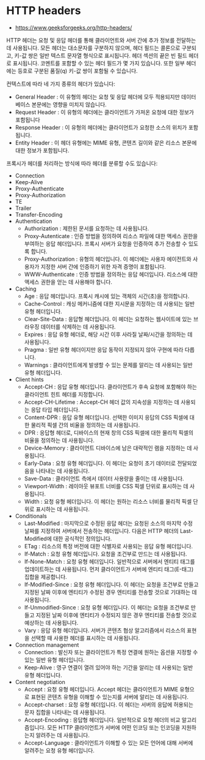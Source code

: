# HTTP headers
- https://www.geeksforgeeks.org/http-headers/

HTTP 헤더는 요청 및 응답 헤더를 통해 클라이언트와 서버 간에 추가 정보를 전달하는 데 사용됩니다. 모든 헤더는 대소문자를 구분하지 않으며, 헤더 필드는 콜론으로 구분되고, 키-값 쌍은 일반 텍스트 문자열 형식으로 표시됩니다. 헤더 섹션의 끝은 빈 필드 헤더로 표시됩니다. 코멘트를 포함할 수 있는 헤더 필드가 몇 가지 있습니다. 또한 일부 헤더에는 등호로 구분된 품질(q) 키-값 쌍이 포함될 수 있습니다.

컨텍스트에 따라 네 가지 종류의 헤더가 있습니다:
- General Header : 이 유형의 헤더는 요청 및 응답 헤더에 모두 적용되지만 데이터베이스 본문에는 영향을 미치지 않습니다.
- Request Header : 이 유형의 헤더에는 클라이언트가 가져온 요청에 대한 정보가 포함됩니다
- Response Header : 이 유형의 헤더에는 클라이언트가 요청한 소스의 위치가 포함됩니다.
- Entity Header : 이 헤더 유형에는 MIME 유형, 콘텐츠 길이와 같은 리소스 본문에 대한 정보가 포함됩니다.

프록시가 헤더를 처리하는 방식에 따라 헤더를 분류할 수도 있습니다:
- Connection
- Keep-Alive
- Proxy-Authenticate
- Proxy-Authorization
- TE
- Trailer
- Transfer-Encoding
- Authentication 
    - Authorization : 제한된 문서를 요청하는 데 사용됩니다.
    - Proxy-Autenticate : 인증 방법을 정의하여 리소스 파일에 대한 액세스 권한을 부여하는 응답 헤더입니다. 프록시 서버가 요청을 인증하여 추가 전송할 수 있도록 합니다.
    - Proxy-Authorization : 유형의 헤더입니다. 이 헤더에는 사용자 에이전트와 사용자가 지정한 서버 간에 인증하기 위한 자격 증명이 포함됩니다.
    - WWW-Authenticate : 인증 방법을 정의하는 응답 헤더입니다. 리소스에 대한 액세스 권한을 얻는 데 사용해야 합니다.
- Caching
    - Age : 응답 헤더입니다. 프록시 캐시에 있는 객체의 시간(초)을 정의합니다.
    - Cache-Control : 캐싱 메커니즘에 대한 지시문을 지정하는 데 사용되는 일반 유형 헤더입니다.
    - Clear-Site-Data : 응답형 헤더입니다. 이 헤더는 요청하는 웹사이트에 있는 브라우징 데이터를 삭제하는 데 사용됩니다.
    - Expires : 응답 유형 헤더로, 해당 시간 이후 사라질 날짜/시간을 정의하는 데 사용됩니다.
    - Pragma : 일반 유형 헤더이지만 응답 동작이 지정되지 않아 구현에 따라 다릅니다.
    - Warnings : 클라이언트에게 발생할 수 있는 문제를 알리는 데 사용되는 일반 유형 헤더입니다.
- Client hints
    - Accept-CH : 응답 유형 헤더입니다. 클라이언트가 후속 요청에 포함해야 하는 클라이언트 힌트 헤더를 지정합니다.
    - Accept-CH-Lifetime : Accept-CH 헤더 값의 지속성을 지정하는 데 사용되는 응답 타입 헤더입니다.
    - Content-DPR : 응답 유형 헤더입니다. 선택한 이미지 응답의 CSS 픽셀에 대한 물리적 픽셀 간의 비율을 정의하는 데 사용됩니다.
    - DPR : 응답형 헤더로, 디바이스의 현재 창의 CSS 픽셀에 대한 물리적 픽셀의 비율을 정의하는 데 사용됩니다.
    - Device-Memory : 클라이언트 디바이스에 남은 대략적인 램을 지정하는 데 사용됩니다.
    - Early-Data : 요청 유형 헤더입니다. 이 헤더는 요청이 초기 데이터로 전달되었음을 나타내는 데 사용됩니다.
    - Save-Data : 클라이언트 측에서 데이터 사용량을 줄이는 데 사용됩니다.
    - Viewport-Width : 레이아웃 뷰포트 너비를 CSS 픽셀 단위로 표시하는 데 사용됩니다.
    - Width : 요청 유형 헤더입니다. 이 헤더는 원하는 리소스 너비를 물리적 픽셀 단위로 표시하는 데 사용됩니다.
- Conditionals
    - Last-Modified : 마지막으로 수정된 응답 헤더는 요청된 소스의 마지막 수정 날짜를 지정하여 서버에서 전송하는 헤더입니다. 다음은 HTTP 헤더의 Last-Modified에 대한 공식적인 정의입니다.
    - ETag : 리소스의 특정 버전에 대한 식별자로 사용되는 응답 유형 헤더입니다.
    - If-Match : 요청 유형 헤더입니다. 요청을 조건부로 만드는 데 사용됩니다.
    - If-None-Match : 요청 유형 헤더입니다. 일반적으로 서버에서 엔티티 태그를 업데이트하는 데 사용됩니다. 먼저 클라이언트가 서버에 엔티티 태그(E-태그) 집합을 제공합니다.
    - If-Modified-Since : 요청 유형 헤더입니다. 이 헤더는 요청을 조건부로 만들고 지정된 날짜 이후에 엔티티가 수정된 경우 엔티티를 전송할 것으로 기대하는 데 사용됩니다.
    - If-Unmodified-Since : 요청 유형 헤더입니다. 이 헤더는 요청을 조건부로 만들고 지정된 날짜 이후에 엔티티가 수정되지 않은 경우 엔티티를 전송할 것으로 예상하는 데 사용됩니다.
    - Vary : 응답 유형 헤더입니다. 서버가 콘텐츠 협상 알고리즘에서 리소스의 표현을 선택할 때 사용한 헤더를 표시하는 데 사용됩니다.
- Connection management
    - Connection : 발신자 또는 클라이언트가 특정 연결에 원하는 옵션을 지정할 수 있는 일반 유형 헤더입니다.
    - Keep-Alive : 영구 연결이 열려 있어야 하는 기간을 알리는 데 사용되는 일반 유형 헤더입니다.
- Content negotiation 
    - Accept : 요청 유형 헤더입니다. Accept 헤더는 클라이언트가 MIME 유형으로 표현된 콘텐츠 유형을 이해할 수 있는지를 서버에 알리는 데 사용됩니다.
    - Accept-charset : 요청 유형 헤더입니다. 이 헤더는 서버의 응답에 허용되는 문자 집합을 나타내는 데 사용됩니다.
    - Accept-Encoding : 응답형 헤더입니다. 일반적으로 요청 헤더의 비교 알고리즘입니다. 모든 HTTP 클라이언트가 서버에 어떤 인코딩 또는 인코딩을 지원하는지 알려주는 데 사용됩니다.
    - Accept-Language : 클라이언트가 이해할 수 있는 모든 언어에 대해 서버에 알려주는 요청 유형 헤더입니다.
